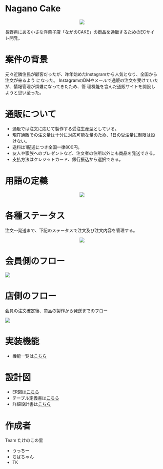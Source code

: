 # Nagano Cake

<p align="center">
  <img src="https://user-images.githubusercontent.com/89368225/138626545-8072509c-ca7c-4344-9b71-f471355d81f3.png" />
</p>

長野県にある小さな洋菓子店「ながのCAKE」の商品を通販するためのECサイト開発。

# 案件の背景
 
元々近隣住民が顧客だったが、昨年始めたInstagramから人気となり、全国から注文が来るよう
になった。
InstagramのDMやメールで通販の注文を受けていたが、情報管理が煩雑になってきたため、管
理機能を含んだ通販サイトを開設しようと思い至った。
 
# 通販について

- 通販では注文に応じて製作する受注生産型としている。
- 現在通販での注文量は十分に対応可能な量のため、1日の受注量に制限は設けない。
- 送料は1配送につき全国一律800円。
- 友人や家族へのプレゼントなど、注文者の住所以外にも商品を発送できる。
- 支払方法はクレジットカード、銀行振込から選択できる。

# 用語の定義

<p align="center">
  <img src="https://user-images.githubusercontent.com/89368225/138636434-df81d8d2-301b-4d66-8830-8a27ad2befb6.png" />
</p>

 
# 各種ステータス
注文〜発送まで、下記のステータスで注文及び注文内容を管理する。
<p align="center">
  <img src="https://user-images.githubusercontent.com/89368225/138636231-078e337c-6e97-4ca4-90df-70caee44aca0.png" />
</p>


# 会員側のフロー
 
<p align="left">
  <img src="https://user-images.githubusercontent.com/89368225/138637531-0642fa96-56f4-459f-89e7-c338e402535f.png" />
</p>
 
# 店側のフロー
会員の注文確定後、商品の製作から発送までのフロー
<p align="left">
  <img src="https://user-images.githubusercontent.com/89368225/138637795-c33384de-90fb-4097-afcf-0655b4cdf97b.png" />
</p>
 
# 実装機能
- 機能一覧は[こちら](https://wals.s3-ap-northeast-1.amazonaws.com/curriculum/ec_site/design_documents/ecsite_functions_list.pdf)

# 設計図
- ER図は[こちら](https://github.com/takenoko-sato-naganocake/takenoko_sato_naganocake/files/7414704/DWCCOMMIT_._ER._.pdf)
- テーブル定義書は[こちら](https://github.com/takenoko-sato-naganocake/takenoko_sato_naganocake/files/7414746/DWCCOMMIT_._._.pdf)
- 詳細設計書は[こちら](https://github.com/takenoko-sato-naganocake/takenoko_sato_naganocake/files/7414756/DWCCOMMIT_._._.pdf)

# 作成者
Team たけのこの里
- うっちー
- ちばちゃん
- TK
